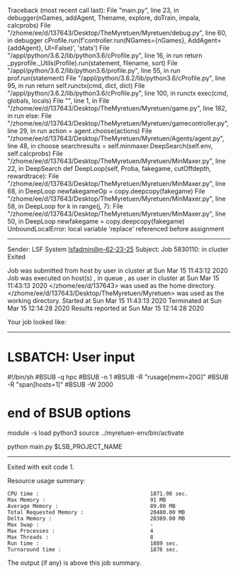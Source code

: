 Traceback (most recent call last):
  File "main.py", line 23, in <module>
    debugger(nGames, addAgent, Thename, explore, doTrain, impala, calcprobs)
  File "/zhome/ee/d/137643/Desktop/TheMyretuen/Myretuen/debug.py", line 60, in debugger
    cProfile.run(f'controller.run(NGames={nGames}, AddAgent={addAgent}, UI=False)', 'stats')
  File "/appl/python/3.6.2/lib/python3.6/cProfile.py", line 16, in run
    return _pyprofile._Utils(Profile).run(statement, filename, sort)
  File "/appl/python/3.6.2/lib/python3.6/profile.py", line 55, in run
    prof.run(statement)
  File "/appl/python/3.6.2/lib/python3.6/cProfile.py", line 95, in run
    return self.runctx(cmd, dict, dict)
  File "/appl/python/3.6.2/lib/python3.6/cProfile.py", line 100, in runctx
    exec(cmd, globals, locals)
  File "<string>", line 1, in <module>
  File "/zhome/ee/d/137643/Desktop/TheMyretuen/Myretuen/game.py", line 182, in run
    else:
  File "/zhome/ee/d/137643/Desktop/TheMyretuen/Myretuen/gamecontroller.py", line 29, in run
    action = agent.choose(actions)
  File "/zhome/ee/d/137643/Desktop/TheMyretuen/Myretuen/Agents/agent.py", line 48, in choose
    searchresults = self.minmaxer.DeepSearch(self.env, self.calcprobs)
  File "/zhome/ee/d/137643/Desktop/TheMyretuen/Myretuen/MinMaxer.py", line 22, in DeepSearch
    def DeepLoop(self, Proba, fakegame, cutOffdepth, rewardtrace):
  File "/zhome/ee/d/137643/Desktop/TheMyretuen/Myretuen/MinMaxer.py", line 68, in DeepLoop
    newfakegameOp = copy.deepcopy(fakegame)
  File "/zhome/ee/d/137643/Desktop/TheMyretuen/Myretuen/MinMaxer.py", line 58, in DeepLoop
    for k in range(j, 7):
  File "/zhome/ee/d/137643/Desktop/TheMyretuen/Myretuen/MinMaxer.py", line 50, in DeepLoop
    newfakegame = copy.deepcopy(fakegame)
UnboundLocalError: local variable 'replace' referenced before assignment

------------------------------------------------------------
Sender: LSF System <lsfadmin@n-62-23-25>
Subject: Job 5830110: <NNAgent3MinMax-2-5> in cluster <dcc> Exited

Job <NNAgent3MinMax-2-5> was submitted from host <n-62-27-18> by user <s183905> in cluster <dcc> at Sun Mar 15 11:43:12 2020
Job was executed on host(s) <n-62-23-25>, in queue <hpc>, as user <s183905> in cluster <dcc> at Sun Mar 15 11:43:13 2020
</zhome/ee/d/137643> was used as the home directory.
</zhome/ee/d/137643/Desktop/TheMyretuen/Myretuen> was used as the working directory.
Started at Sun Mar 15 11:43:13 2020
Terminated at Sun Mar 15 12:14:28 2020
Results reported at Sun Mar 15 12:14:28 2020

Your job looked like:

------------------------------------------------------------
# LSBATCH: User input
#!/bin/sh
#BSUB -q hpc
#BSUB -n 1
#BSUB -R "rusage[mem=20G]"
#BSUB -R "span[hosts=1]"
#BSUB -W 2000
# end of BSUB options

module -s load python3
source ../myretuen-env/bin/activate

python main.py $LSB_PROJECT_NAME


------------------------------------------------------------

Exited with exit code 1.

Resource usage summary:

    CPU time :                                   1871.98 sec.
    Max Memory :                                 91 MB
    Average Memory :                             89.00 MB
    Total Requested Memory :                     20480.00 MB
    Delta Memory :                               20389.00 MB
    Max Swap :                                   -
    Max Processes :                              4
    Max Threads :                                8
    Run time :                                   1889 sec.
    Turnaround time :                            1876 sec.

The output (if any) is above this job summary.

